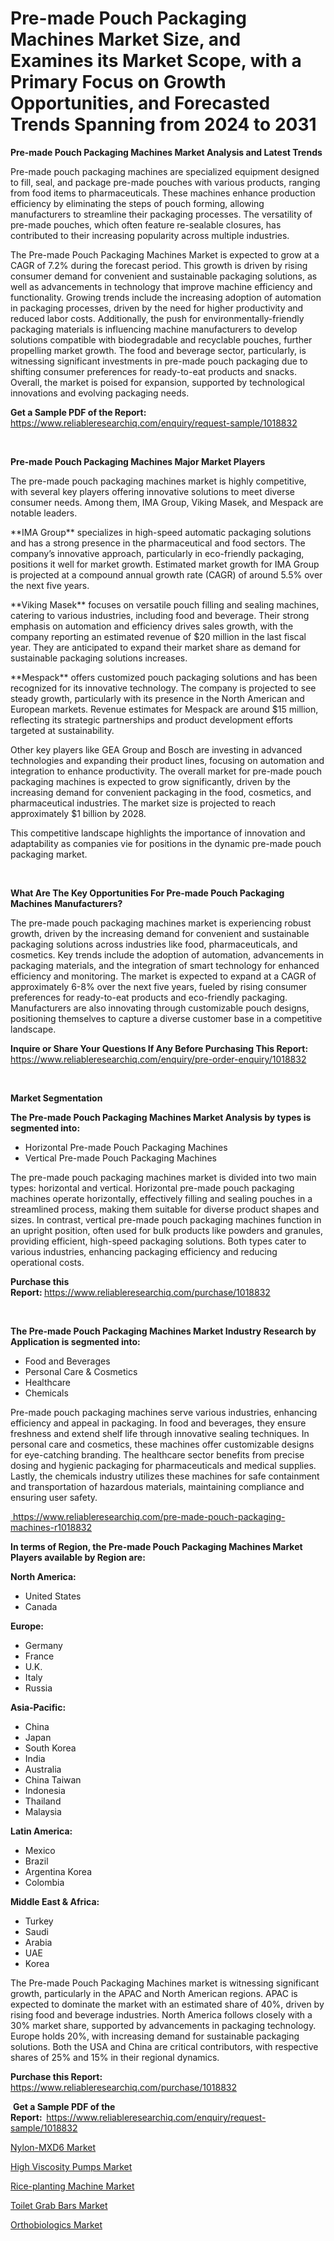 <p><h1>Pre-made Pouch Packaging Machines Market Size, and Examines its Market Scope, with a Primary Focus on Growth Opportunities, and Forecasted Trends Spanning from 2024 to 2031</h1></p><p><strong>Pre-made Pouch Packaging Machines Market Analysis and Latest Trends</strong></p>
<p><p>Pre-made pouch packaging machines are specialized equipment designed to fill, seal, and package pre-made pouches with various products, ranging from food items to pharmaceuticals. These machines enhance production efficiency by eliminating the steps of pouch forming, allowing manufacturers to streamline their packaging processes. The versatility of pre-made pouches, which often feature re-sealable closures, has contributed to their increasing popularity across multiple industries.</p><p>The Pre-made Pouch Packaging Machines Market is expected to grow at a CAGR of 7.2% during the forecast period. This growth is driven by rising consumer demand for convenient and sustainable packaging solutions, as well as advancements in technology that improve machine efficiency and functionality. Growing trends include the increasing adoption of automation in packaging processes, driven by the need for higher productivity and reduced labor costs. Additionally, the push for environmentally-friendly packaging materials is influencing machine manufacturers to develop solutions compatible with biodegradable and recyclable pouches, further propelling market growth. The food and beverage sector, particularly, is witnessing significant investments in pre-made pouch packaging due to shifting consumer preferences for ready-to-eat products and snacks. Overall, the market is poised for expansion, supported by technological innovations and evolving packaging needs.</p></p>
<p><strong>Get a Sample PDF of the Report:&nbsp;</strong> <a href="https://www.reliableresearchiq.com/enquiry/request-sample/1018832?utm_campaign=1121&utm_medium=2&utm_source=Github&utm_content=ia&utm_term=04122024&utm_id=pre-made-pouch-packaging-machines">https://www.reliableresearchiq.com/enquiry/request-sample/1018832</a></p>
<p>&nbsp;</p>
<p><strong>Pre-made Pouch Packaging Machines Major Market Players</strong></p>
<p><p>The pre-made pouch packaging machines market is highly competitive, with several key players offering innovative solutions to meet diverse consumer needs. Among them, IMA Group, Viking Masek, and Mespack are notable leaders.</p><p>**IMA Group** specializes in high-speed automatic packaging solutions and has a strong presence in the pharmaceutical and food sectors. The company’s innovative approach, particularly in eco-friendly packaging, positions it well for market growth. Estimated market growth for IMA Group is projected at a compound annual growth rate (CAGR) of around 5.5% over the next five years.</p><p>**Viking Masek** focuses on versatile pouch filling and sealing machines, catering to various industries, including food and beverage. Their strong emphasis on automation and efficiency drives sales growth, with the company reporting an estimated revenue of $20 million in the last fiscal year. They are anticipated to expand their market share as demand for sustainable packaging solutions increases.</p><p>**Mespack** offers customized pouch packaging solutions and has been recognized for its innovative technology. The company is projected to see steady growth, particularly with its presence in the North American and European markets. Revenue estimates for Mespack are around $15 million, reflecting its strategic partnerships and product development efforts targeted at sustainability.</p><p>Other key players like GEA Group and Bosch are investing in advanced technologies and expanding their product lines, focusing on automation and integration to enhance productivity. The overall market for pre-made pouch packaging machines is expected to grow significantly, driven by the increasing demand for convenient packaging in the food, cosmetics, and pharmaceutical industries. The market size is projected to reach approximately $1 billion by 2028.</p><p>This competitive landscape highlights the importance of innovation and adaptability as companies vie for positions in the dynamic pre-made pouch packaging market.</p></p>
<p>&nbsp;</p>
<p><strong>What Are The Key Opportunities For Pre-made Pouch Packaging Machines Manufacturers?</strong></p>
<p><p>The pre-made pouch packaging machines market is experiencing robust growth, driven by the increasing demand for convenient and sustainable packaging solutions across industries like food, pharmaceuticals, and cosmetics. Key trends include the adoption of automation, advancements in packaging materials, and the integration of smart technology for enhanced efficiency and monitoring. The market is expected to expand at a CAGR of approximately 6-8% over the next five years, fueled by rising consumer preferences for ready-to-eat products and eco-friendly packaging. Manufacturers are also innovating through customizable pouch designs, positioning themselves to capture a diverse customer base in a competitive landscape.</p></p>
<p><strong>Inquire or Share Your Questions If Any Before Purchasing This Report:</strong> <a href="https://www.reliableresearchiq.com/enquiry/pre-order-enquiry/1018832?utm_campaign=1121&utm_medium=2&utm_source=Github&utm_content=ia&utm_term=04122024&utm_id=pre-made-pouch-packaging-machines">https://www.reliableresearchiq.com/enquiry/pre-order-enquiry/1018832</a></p>
<p>&nbsp;</p>
<p><strong>Market Segmentation</strong></p>
<p><strong>The Pre-made Pouch Packaging Machines Market Analysis by types is segmented into:</strong></p>
<p><ul><li>Horizontal Pre-made Pouch Packaging Machines</li><li>Vertical Pre-made Pouch Packaging Machines</li></ul></p>
<p><p>The pre-made pouch packaging machines market is divided into two main types: horizontal and vertical. Horizontal pre-made pouch packaging machines operate horizontally, effectively filling and sealing pouches in a streamlined process, making them suitable for diverse product shapes and sizes. In contrast, vertical pre-made pouch packaging machines function in an upright position, often used for bulk products like powders and granules, providing efficient, high-speed packaging solutions. Both types cater to various industries, enhancing packaging efficiency and reducing operational costs.</p></p>
<p><strong>Purchase this Report:&nbsp;</strong><a href="https://www.reliableresearchiq.com/purchase/1018832?utm_campaign=1121&utm_medium=2&utm_source=Github&utm_content=ia&utm_term=04122024&utm_id=pre-made-pouch-packaging-machines">https://www.reliableresearchiq.com/purchase/1018832</a></p>
<p>&nbsp;</p>
<p><strong>The Pre-made Pouch Packaging Machines Market Industry Research by Application is segmented into:</strong></p>
<p><ul><li>Food and Beverages</li><li>Personal Care & Cosmetics</li><li>Healthcare</li><li>Chemicals</li></ul></p>
<p><p>Pre-made pouch packaging machines serve various industries, enhancing efficiency and appeal in packaging. In food and beverages, they ensure freshness and extend shelf life through innovative sealing techniques. In personal care and cosmetics, these machines offer customizable designs for eye-catching branding. The healthcare sector benefits from precise dosing and hygienic packaging for pharmaceuticals and medical supplies. Lastly, the chemicals industry utilizes these machines for safe containment and transportation of hazardous materials, maintaining compliance and ensuring user safety.</p></p>
<p><a href="https://www.reliableresearchiq.com/pre-made-pouch-packaging-machines-r1018832?utm_campaign=1121&utm_medium=2&utm_source=Github&utm_content=ia&utm_term=04122024&utm_id=pre-made-pouch-packaging-machines">&nbsp;https://www.reliableresearchiq.com/pre-made-pouch-packaging-machines-r1018832</a></p>
<p><strong>In terms of Region, the Pre-made Pouch Packaging Machines Market Players available by Region are:</strong></p>
<p>
    <p> <strong> North America: </strong>
        <ul>
            <li>United States</li>
            <li>Canada</li>
        </ul>
        </p> 
    <p> <strong> Europe: </strong>
        <ul>
            <li>Germany</li>
            <li>France</li>
            <li>U.K.</li>
            <li>Italy</li>
            <li>Russia</li>
        </ul>
        </p> 
    <p> <strong> Asia-Pacific: </strong>
        <ul>
            <li>China</li>
            <li>Japan</li>
            <li>South Korea</li>
            <li>India</li>
            <li>Australia</li>
            <li>China Taiwan</li>
            <li>Indonesia</li>
            <li>Thailand</li>
            <li>Malaysia</li>
        </ul>
        </p> 
    <p> <strong> Latin America: </strong>
        <ul>
            <li>Mexico</li>
            <li>Brazil</li>
            <li>Argentina Korea</li>
            <li>Colombia</li>
        </ul>
        </p> 
    <p> <strong> Middle East & Africa: </strong>
        <ul>
            <li>Turkey</li>
            <li>Saudi</li>
            <li>Arabia</li>
            <li>UAE</li>
            <li>Korea</li>
        </ul>
    </p>
    </p>
<p><p>The Pre-made Pouch Packaging Machines market is witnessing significant growth, particularly in the APAC and North American regions. APAC is expected to dominate the market with an estimated share of 40%, driven by rising food and beverage industries. North America follows closely with a 30% market share, supported by advancements in packaging technology. Europe holds 20%, with increasing demand for sustainable packaging solutions. Both the USA and China are critical contributors, with respective shares of 25% and 15% in their regional dynamics.</p></p>
<p><strong>Purchase this Report: </strong><a href="https://www.reliableresearchiq.com/purchase/1018832?utm_campaign=1121&utm_medium=2&utm_source=Github&utm_content=ia&utm_term=04122024&utm_id=pre-made-pouch-packaging-machines">https://www.reliableresearchiq.com/purchase/1018832</a></p>
<p>&nbsp;<strong>Get a Sample PDF of the Report:&nbsp;&nbsp;</strong><a href="https://www.reliableresearchiq.com/enquiry/request-sample/1018832?utm_campaign=1121&utm_medium=2&utm_source=Github&utm_content=ia&utm_term=04122024&utm_id=pre-made-pouch-packaging-machines">https://www.reliableresearchiq.com/enquiry/request-sample/1018832</a></p>
<p><strong></strong></p>
<p><p><a href="https://github.com/hammelximalschid/Market-Research-Report-List-1/blob/main/nylon-mxd6-market.md?utm_campaign=1121&utm_medium=2&utm_source=Github&utm_content=ia&utm_term=04122024&utm_id=pre-made-pouch-packaging-machines">Nylon-MXD6 Market</a></p><p><a href="https://www.linkedin.com/pulse/analyzing-high-viscosity-pumps-markets-growth-trajectory-projected-sdt5e?utm_campaign=1121&utm_medium=2&utm_source=Github&utm_content=ia&utm_term=04122024&utm_id=pre-made-pouch-packaging-machines">High Viscosity Pumps Market</a></p><p><a href="https://issuu.com/reportprime-2/docs/rice-planting-machine-market-size-2030.pptx?utm_campaign=1121&utm_medium=2&utm_source=Github&utm_content=ia&utm_term=04122024&utm_id=pre-made-pouch-packaging-machines">Rice-planting Machine Market</a></p><p><a href="https://issuu.com/reportprime-2/docs/toilet-grab-bars-market-size-2030.pptx?utm_campaign=1121&utm_medium=2&utm_source=Github&utm_content=ia&utm_term=04122024&utm_id=pre-made-pouch-packaging-machines">Toilet Grab Bars Market</a></p><p><a href="https://www.linkedin.com/pulse/key-metrics-orthobiologics-market-report-size-growth-forecast-prsxe?utm_campaign=1121&utm_medium=2&utm_source=Github&utm_content=ia&utm_term=04122024&utm_id=pre-made-pouch-packaging-machines">Orthobiologics Market</a></p></p>